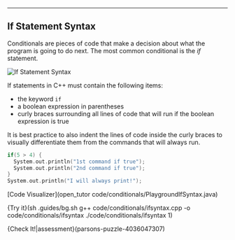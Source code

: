 ---

## If Statement Syntax

Conditionals are pieces of code that make a decision about what the program is going to do next. The most common conditional is the *if* statement.

![If Statement Syntax](.guides/img/if-statement-syntax.png)


If statements in C++ must contain the following items:
* the keyword `if`
* a boolean expression in parentheses
* curly braces surrounding all lines of code that will run if the boolean expression is true

It is best practice to also indent the lines of code inside the curly braces to visually differentiate them from the commands that will always run.

```c++	
if(5 > 4) {
  System.out.println("1st command if true");
  System.out.println("2nd command if true");
}	
System.out.println("I will always print!");	
```

[Code Visualizer](open_tutor code/conditionals/PlaygroundIfSyntax.java)

{Try it}(sh .guides/bg.sh g++ code/conditionals/ifsyntax.cpp -o code/conditionals/ifsyntax ./code/conditionals/ifsyntax 1)

{Check It!|assessment}(parsons-puzzle-4036047307)
